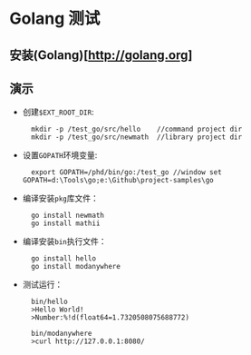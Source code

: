 Golang 测试
===
## 安装(Golang)[http://golang.org]
## 演示
+ 创建`$EXT_ROOT_DIR`:

		mkdir -p /test_go/src/hello    //command project dir
		mkdir -p /test_go/src/newmath  //library project dir

+ 设置`GOPATH`环境变量:
						  
		export GOPATH=/phd/bin/go:/test_go //window set GOPATH=d:\Tools\go;e:\Github\project-samples\go

+ 编译安装`pkg`库文件：
		
		go install newmath
		go install mathii

+ 编译安装`bin`执行文件：

		go install hello		
		go install modanywhere

+ 测试运行：
		
		bin/hello
		>Hello World!
		>Number:%!d(float64=1.7320508075688772)		

		bin/modanywhere
		>curl http://127.0.0.1:8080/	